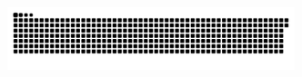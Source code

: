 ![Snake animation](https://raw.githubusercontent.com/matheusboeira/matheusboeira/output/github-contribution-grid-snake-dark.svg)
